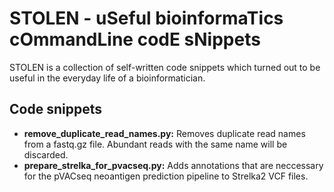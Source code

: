 # STOLEN - uSeful bioinformaTics cOmmandLine codE sNippets
STOLEN is a collection of self-written code snippets which turned out to be useful in the everyday life of a bioinformatician.


## Code snippets
* **remove_duplicate_read_names.py:** Removes duplicate read names from a fastq.gz file. Abundant reads with the same name will be discarded.
* **prepare_strelka_for_pvacseq.py:** Adds annotations that are neccessary for the pVACseq neoantigen prediction pipeline to Strelka2 VCF files.
